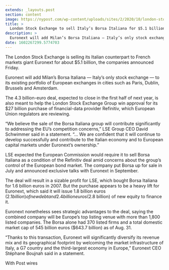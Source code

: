 ```yaml
--- 
extends: _layouts.post 
section: content 
image: https://nypost.com/wp-content/uploads/sites/2/2020/10/london-stock-exchange-euronext.jpg?quality=90&strip=all&w=1200 
title: > 
  London Stock Exchange to sell Italy’s Borsa Italiana for $5.1 billion 
description: > 
  Euronext will add Milan’s Borsa Italiana — Italy’s only stock exchange — to its existing portfolio of European exchanges in cities such as Paris, Dublin, Brussels and Amsterdam.“We believe the sale of the Borsa Italiana group will contribute significantly to addressing the EU’s competition concerns,” LSE Group CEO David Schwimmer said in a statement.The deal will result in a sizable profit for LSE, which bought Borsa Italiana for 1.6 billion euros in 2007.But the purchase appears to be a heavy lift for Euronext, which said it will issue 1.8 billion euros ($2.1 billion) of new debt and 2.4 billion euros ($2.8 billion) of new equity to finance it.The Borsa alone had 370 listed firms and a total domestic market cap of 545 billion euros ($643.7 billion) as of Aug. 31. 
date: 1602267299.5774703 
--- 
```

The London Stock Exchange is selling its Italian counterpart to French markets giant Euronext for about $5.1 billion, the companies announced Friday.

Euronext will add Milan’s Borsa Italiana — Italy’s only stock exchange — to its existing portfolio of European exchanges in cities such as Paris, Dublin, Brussels and Amsterdam.

The 4.3 billion-euro deal, expected to close in the first half of next year, is also meant to help the London Stock Exchange Group win approval for its $27 billion purchase of financial-data provider Refinitiv, which European Union regulators are reviewing.

“We believe the sale of the Borsa Italiana group will contribute significantly to addressing the EU’s competition concerns,” LSE Group CEO David Schwimmer said in a statement. “… We are confident that it will continue to develop successfully and contribute to the Italian economy and to European capital markets under Euronext’s ownership.”

LSE expected the European Commission would require it to sell Borsa Italiana as a condition of the Refinitiv deal amid concerns about the group’s control of the European bond market. The company put Borsa up for sale in July and announced exclusive talks with Euronext in September.

The deal will result in a sizable profit for LSE, which bought Borsa Italiana for 1.6 billion euros in 2007. But the purchase appears to be a heavy lift for Euronext, which said it will issue 1.8 billion euros ($2.1 billion) of new debt and 2.4 billion euros ($2.8 billion) of new equity to finance it.

Euronext nonetheless sees strategic advantages to the deal, saying the combined company will be Europe’s top listing venue with more than 1,800 listed companies. The Borsa alone had 370 listed firms and a total domestic market cap of 545 billion euros ($643.7 billion) as of Aug. 31.

“Thanks to this transaction, Euronext will significantly diversify its revenue mix and its geographical footprint by welcoming the market infrastructure of Italy, a G7 country and the third-largest economy in Europe,” Euronext CEO Stéphane Boujnah said in a statement.

With Post wires